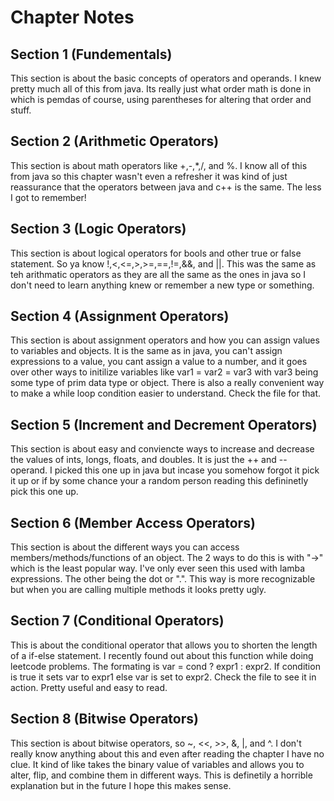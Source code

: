 # Chapter Notes

## Section 1 (Fundementals)

This section is about the basic concepts of operators and operands. I knew pretty much all of this from java. Its really just what order math is done in which is pemdas of course, using parentheses for altering that order and stuff.

## Section 2 (Arithmetic Operators)

This section is about math operators like +,-,*,/, and %. I know all of this from java so this chapter wasn't even a refresher it was kind of just reassurance that the operators between java and c++ is the same. The less I got to remember!

## Section 3 (Logic Operators)

This section is about logical operators for bools and other true or false statement. So ya know !,<,<=,>,>=,==,!=,&&, and ||. This was the same as teh arithmatic operators as they are all the same as the ones in java so I don't need to learn anything knew or remember a new type or something.

## Section 4 (Assignment Operators)

This section is about assignment operators and how you can assign values to variables and objects. It is the same as in java, you can't assign expressions to a value, you cant assign a value to a number, and it goes over other ways to initilize variables like var1 = var2 = var3 with var3 being some type of prim data type or object. There is also a really convenient way to make a while loop condition easier to understand. Check the file for that.

## Section 5 (Increment and Decrement Operators)

This section is about easy and conviencte ways to increase and decrease the values of ints, longs, floats, and doubles. It is just the ++ and -- operand. I picked this one up in java but incase you somehow forgot it pick it up or if by some chance your a random person reading this defininetly pick this one up.

## Section 6 (Member Access Operators)

This section is about the different ways you can access members/methods/functions of an object. The 2 ways to do this is with "->" which is the least popular way. I've only ever seen this used with lamba expressions. The other being the dot or ".". This way is more recognizable but when you are calling multiple methods it looks pretty ugly.

## Section 7 (Conditional Operators)

This is about the conditional operator that allows you to shorten the length of a if-else statement. I recently found out about this function while doing leetcode problems. The formating is var = cond ? expr1 : expr2. If condition is true it sets var to expr1 else var is set to expr2. Check the file to see it in action. Pretty useful and easy to read.

## Section 8 (Bitwise Operators)

This section is about bitwise operators, so ~, <<, \>\>, &, |, and ^. I don't really know anything about this and even after reading the chapter I have no clue. It kind of like takes the binary value of variables and allows you to alter, flip, and combine them in different ways. This is definetily a horrible explanation but in the future I hope this makes sense.
